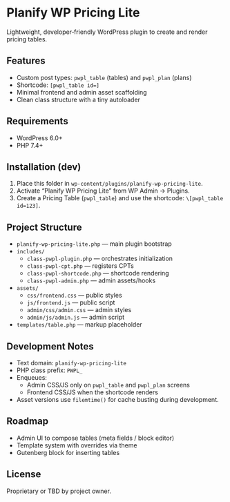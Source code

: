 # Planify WP Pricing Lite

Lightweight, developer‑friendly WordPress plugin to create and render pricing tables.

## Features
- Custom post types: `pwpl_table` (tables) and `pwpl_plan` (plans)
- Shortcode: `[pwpl_table id=]`
- Minimal frontend and admin asset scaffolding
- Clean class structure with a tiny autoloader

## Requirements
- WordPress 6.0+
- PHP 7.4+

## Installation (dev)
1. Place this folder in `wp-content/plugins/planify-wp-pricing-lite`.
2. Activate “Planify WP Pricing Lite” from WP Admin → Plugins.
3. Create a Pricing Table (`pwpl_table`) and use the shortcode: `\[pwpl_table id=123]`.

## Project Structure
- `planify-wp-pricing-lite.php` — main plugin bootstrap
- `includes/`
  - `class-pwpl-plugin.php` — orchestrates initialization
  - `class-pwpl-cpt.php` — registers CPTs
  - `class-pwpl-shortcode.php` — shortcode rendering
  - `class-pwpl-admin.php` — admin assets/hooks
- `assets/`
  - `css/frontend.css` — public styles
  - `js/frontend.js` — public script
  - `admin/css/admin.css` — admin styles
  - `admin/js/admin.js` — admin script
- `templates/table.php` — markup placeholder

## Development Notes
- Text domain: `planify-wp-pricing-lite`
- PHP class prefix: `PWPL_`
- Enqueues:
  - Admin CSS/JS only on `pwpl_table` and `pwpl_plan` screens
  - Frontend CSS/JS when the shortcode renders
- Asset versions use `filemtime()` for cache busting during development.

## Roadmap
- Admin UI to compose tables (meta fields / block editor)
- Template system with overrides via theme
- Gutenberg block for inserting tables

## License
Proprietary or TBD by project owner.

